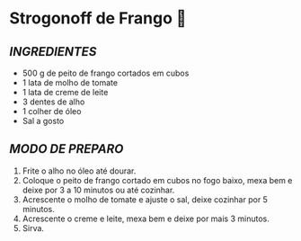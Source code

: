 # Strogonoff de Frango :chicken:



## _INGREDIENTES_

- 500 g de peito de frango cortados em cubos
- 1 lata de molho de tomate
- 1 lata de creme de leite
- 3 dentes de alho
- 1 colher de óleo
- Sal a gosto



## _MODO DE PREPARO_

1. Frite o alho no óleo até dourar.
2. Coloque o peito de frango cortado em cubos no fogo baixo, mexa bem e deixe por 3 a 10 minutos ou até cozinhar.
3. Acrescente o molho de tomate e ajuste o sal, deixe cozinhar por 5 minutos.
4. Acrescente o creme e leite, mexa bem e deixe por mais 3 minutos.
5. Sirva.